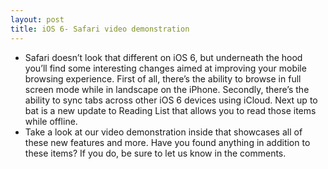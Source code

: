 ```yaml
---
layout: post
title: iOS 6- Safari video demonstration
---
```

* Safari doesn’t look that different on iOS 6, but underneath the hood you’ll find some interesting changes aimed at improving your mobile browsing experience. First of all, there’s the ability to browse in full screen mode while in landscape on the iPhone. Secondly, there’s the ability to sync tabs across other iOS 6 devices using iCloud. Next up to bat is a new update to Reading List that allows you to read those items while offline.
* Take a look at our video demonstration inside that showcases all of these new features and more. Have you found anything in addition to these items? If you do, be sure to let us know in the comments.

